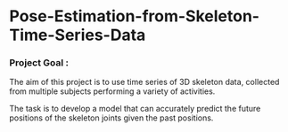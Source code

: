 # Pose-Estimation-from-Skeleton-Time-Series-Data


### Project Goal :
The aim of this project is to use time series of 3D skeleton data, collected from multiple subjects performing a variety of activities.

The task is to develop a model that can accurately predict the future positions of the skeleton joints given the past positions.
